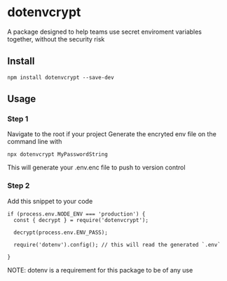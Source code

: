 # dotenvcrypt
A package designed to help teams use secret enviroment variables together, without the security risk

## Install
```
npm install dotenvcrypt --save-dev
```

## Usage
### Step 1
Navigate to the root if your project
Generate the encryted env file on the command line with
```
npx dotenvcrypt MyPasswordString
```
This will generate your .env.enc file to push to version control

### Step 2
Add this snippet to your code
```
if (process.env.NODE_ENV === 'production') {
  const { decrypt } = require('dotenvcrypt');

  decrypt(process.env.ENV_PASS);

  require('dotenv').config(); // this will read the generated `.env`

}
```
NOTE: dotenv is a requirement for this package to be of any use
